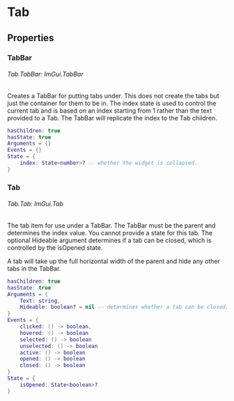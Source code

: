 # Tab
## Properties

### TabBar
###### Tab.TabBar: ImGui.TabBar
Creates a TabBar for putting tabs under. This does not create the tabs but just the container for them to be in. The index state is used to control the current tab and is based on an index starting from 1 rather than the text provided to a Tab. The TabBar will replicate the index to the Tab children. 

```lua
hasChildren: true
hasState: true
Arguments = {}
Events = {}
State = {
    index: State<number>? -- whether the widget is collapsed.
}
```

### Tab
###### Tab.Tab: ImGui.Tab
The tab item for use under a TabBar. The TabBar must be the parent and determines the index value. You cannot provide a state for this tab. The optional Hideable argument determines if a tab can be closed, which is controlled by the isOpened state.

A tab will take up the full horizontal width of the parent and hide any other tabs in the TabBar.

```lua
hasChildren: true
hasState: true
Arguments = {
    Text: string,
    Hideable: boolean? = nil -- determines whether a tab can be closed/hidden
}
Events = {
    clicked: () -> boolean,
    hovered: () -> boolean
    selected: () -> boolean
    unselected: () -> boolean
    active: () -> boolean
    opened: () -> boolean
    closed: () -> boolean
}
State = {
    isOpened: State<boolean>?
}
```
